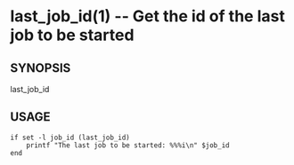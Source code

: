 last_job_id(1) -- Get the id of the last job to be started
==========================================================

## SYNOPSIS

last_job_id<br>

## USAGE

```fish
if set -l job_id (last_job_id)
    printf "The last job to be started: %%%i\n" $job_id
end
```
